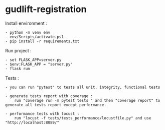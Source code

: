 # gudlift-registration

Install environment :

    - python -m venv env
    - env/Scripts/activate.ps1
    - pip install -r requirements.txt
    
Run project :
    
    - set FLASK_APP=server.py
    - $env:FLASK_APP = "server.py"
    - flask run
    
Tests :

    - you can run "pytest" to tests all unit, integrity, functional tests 
    
    - generate tests report with coverage :
        run "coverage run -m pytest tests " and then "coverage report" to generate all tests report except performance.
       
    - performance tests with locust :
        run "locust -f tests/tests_performance/locustfile.py" and use "http://localhost:8089/" 

           
